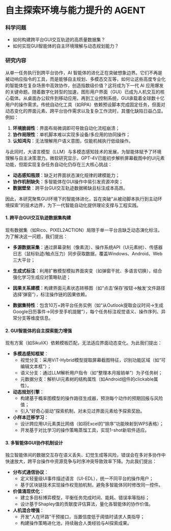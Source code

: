 # 自主探索环境与能力提升的 AGENT

### 科学问题

- 如何构建跨平台GUI交互轨迹的高质量数据集？  
- 如何实现GUI智能体的自主环境理解与动态规划能力？  

### 研究内容

从单一任务执行到跨平台协作，AI 智能体的进化正在突破想象边界。它们不再是被动响应指令的工具，而是能够自主规划、多模态交互等，如何让这些高度专业化的智能体在复杂场景中高效协作，创造指数级价值？这将成为下一代 AI 应用爆发的关键命题。随着数字化转型的加速，图形用户界面（GUI）已成为人机交互的核心载体。从桌面办公软件到移动应用，再到工业控制系统，GUI承载着全球数十亿用户的操作需求。传统自动化工具（如RPA）依赖预设脚本完成固定任务，但面对动态变化的界面元素、跨平台协作需求以及复杂工作流时，其僵化缺陷日益凸显。例如：

1. **环境脆弱性**：界面布局微调即可导致自动化流程崩溃；
2. **协作局限性**：单机脚本难以实现多设备/多应用的协同操作；
3. **认知鸿沟**：无法理解用户语义意图，仅能机械执行低级操作。

与此同时，大语言模型（LLM）与多模态感知技术的发展，为智能体赋予了环境理解与自主决策潜力。微软研究显示，GPT-4V已能初步解析屏幕截图中的UI元素功能，但距实现复杂任务自动化仍存在三大核心挑战：

- **动态感知瓶颈**：缺乏对界面状态演化规律的建模能力；
- **协作机制缺失**：多智能体在GUI操作中易引发资源冲突；
- **数据壁垒**：跨平台GUI交互轨迹数据稀缺且标注成本高昂。

因此，本研究聚焦GUI环境下的智能体进化，旨在突破“从被动脚本执行到主动环境探索”的技术边界，为下一代智能自动化提供理论支撑与工程实践。

#### **1. 跨平台GUI交互轨迹数据集构建**

现有数据集（如Rico、PIXEL2ACTION）局限于单一平台且缺乏动态演化标注。为了解决这一问题，我们提出：

- **多源数据采集**：通过屏幕录制（像素流）、操作系统API（UI元素树）、传感器日志（鼠标轨迹/触点压力）同步获取数据，覆盖Windows、Android、Web三大平台；

- **生成式标注**：利用扩散模型模拟界面突变（如弹窗干扰、多语言切换），结合强化学习生成应对策略轨迹；
- **因果关系建模**：构建界面元素状态转移图（如“点击‘保存’按钮→触发‘文件路径选择’弹窗”），标注操作链的因果依赖。
- **数据集特性**：包含10万+跨平台任务实例（如“从Outlook提取会议时间→生成Google日历事件→同步至手机提醒”），每个任务标注视觉语义、操作序列、异常分支等维度信息。

#### **2. GUI智能体的自主探索能力增强**

现有方案（如SikuliX）依赖模板匹配，无法适应界面动态变化。为此我们提出：

- **多模态感知框架**：
  - 视觉分支：采用ViT-Hybrid模型提取屏幕截图特征，识别功能区域（如“可编辑文本框”）；
  - 语义分支：通过LLM解析用户指令（如“整理本月报销单”）为子任务树；
  - 元数据分支：解析UI元素树的结构属性（如Android组件的clickable属性）。
- **动态规划引擎**：
  - 构建基于概率图模型的操作路径生成器，预测每个动作的预期回报与风险值；
  - 引入“好奇心驱动”探索机制，对未见过界面元素给予探索奖励。
- **小样本迁移学习**：
  - 设计跨应用UI元素类比网络（如将Excel的“排序”功能映射到WPS表格）；
  - 开发基于对比学习的操作策略蒸馏工具，实现1-shot新软件适应。

#### **3. 多智能体GUI协作机制设计**

独立智能体间的数据交互存在语义丢失、幻觉生成等风险，错误会在多对多协作中快速放大，跨平台操作中资源竞争与时序冲突导致效率下降。为此我们提出：

- **分布式通信协议**：
  - 定义轻量级UI事件描述语言（UI-EDL），统一不同平台的操作用户；
  - 基于区块链技术实现操作权竞拍机制，避免多智能体同时修改同一控件。
- **价值涌现优化**：
  - 建立多目标博弈模型，平衡任务完成时间、能耗、错误率等指标；
  - 设计基于Shapley值的贡献度评估算法，量化各智能体的协作价值。
- **人机混合增强**：
  - 开发“人在环路”干预接口，当置信度低于阈值时请求人类指导；
  - 构建操作策略进化池，持续融合人类经验与AI探索成果。